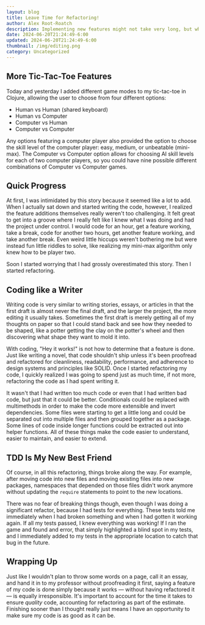 ```yaml
---
layout: blog
title: Leave Time for Refactoring!
author: Alex Root-Roatch
description: Implementing new features might not take very long, but what about making the code clean?
date: 2024-06-20T21:24:49-6:00
updated: 2024-06-20T21:24:49-6:00
thumbnail: /img/editing.png
category: Uncategorized
---
```


## More Tic-Tac-Toe Features

Today and yesterday I added different game modes to my tic-tac-toe in Clojure, allowing the user to choose from four different options: 
- Human vs Human (shared keyboard)
- Human vs Computer
- Computer vs Human
- Computer vs Computer

Any options featuring a computer player also provided the option to choose the skill level of the computer player: easy, medium, or unbeatable (mini-max). The Computer vs Computer option allows for choosing AI skill levels for each of two computer players, so you could have nine possible different combinations of Computer vs Computer games.

## Quick Progress

At first, I was intimidated by this story because it seemed like a lot to add. When I actually sat down and started writing the code, however, I realized the feature additions themselves really weren't too challenging. It felt great to get into a groove where I really felt like I knew what I was doing and had the project under control. I would code for an hour, get a feature working, take a break, code for another two hours, get another feature working, and take another break. Even weird little hiccups weren't bothering me but were instead fun little riddles to solve, like realizing my mini-max algorithm only knew how to be player two. 

Soon I started worrying that I had grossly overestimated this story. Then I started refactoring.

## Coding like a Writer

Writing code is very similar to writing stories, essays, or articles in that the first draft is almost never the final draft, and the larger the project, the more editing it usually takes. Sometimes the first draft is merely getting all of my thoughts on paper so that I could stand back and see how they needed to be shaped, like a potter getting the clay on the potter's wheel and then discovering what shape they want to mold it into. 

With coding, "Hey it works!" is not how to determine that a feature is done. Just like writing a novel, that code shouldn't ship unless it's been proofread and refactored for cleanliness, readability, performance, and adherence to design systems and principles like SOLID. Once I started refactoring my code, I quickly realized I was going to spend just as much time, if not more, refactoring the code as I had spent writing it. 

It wasn't that I had written too much code or even that I had written bad code, but just that it could be better. Conditionals could be replaced with multimethods in order to make the code more extensible and invert dependencies. Some files were starting to get a little long and could be separated out into multiple files and then grouped together as a package. Some lines of code inside longer functions could be extracted out into helper functions. All of these things make the code easier to understand, easier to maintain, and easier to extend.   

## TDD Is My New Best Friend

Of course, in all this refactoring, things broke along the way. For example, after moving code into new files and moving existing files into new packages, namespaces that depended on those files didn't work anymore without updating the `require` statements to point to the new locations. 

There was no fear of breaking things though, even though I was doing a significant refactor, because I had tests for everything. These tests told me immediately when I had broken something and when I had gotten it working again. If all my tests passed, I knew everything was working! If I ran the game and found and error, that simply highlighted a blind spot in my tests, and I immediately added to my tests in the appropriate location to catch that bug in the future.

## Wrapping Up

Just like I wouldn't plan to throw some words on a page, call it an essay, and hand it in to my professor without proofreading it first, saying a feature of my code is done simply because it works &mdash; without having refactored it &mdash; is equally irresponsible. It's important to account for the time it takes to ensure *quality* code, accounting for refactoring as part of the estimate. Finishing sooner than I thought really just means I have an opportunity to make sure my code is as good as it can be.

